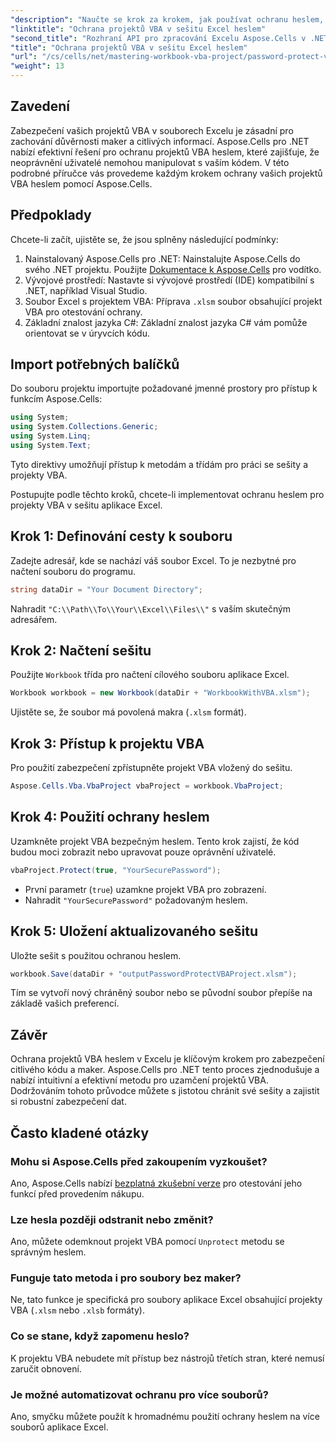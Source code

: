```yaml
---
"description": "Naučte se krok za krokem, jak používat ochranu heslem, abyste ochránili makra a citlivý kód před neoprávněným přístupem."
"linktitle": "Ochrana projektů VBA v sešitu Excel heslem"
"second_title": "Rozhraní API pro zpracování Excelu Aspose.Cells v .NET"
"title": "Ochrana projektů VBA v sešitu Excel heslem"
"url": "/cs/cells/net/mastering-workbook-vba-project/password-protect-vba-projects/"
"weight": 13
---
```


## Zavedení

Zabezpečení vašich projektů VBA v souborech Excelu je zásadní pro zachování důvěrnosti maker a citlivých informací. Aspose.Cells pro .NET nabízí efektivní řešení pro ochranu projektů VBA heslem, které zajišťuje, že neoprávnění uživatelé nemohou manipulovat s vaším kódem. V této podrobné příručce vás provedeme každým krokem ochrany vašich projektů VBA heslem pomocí Aspose.Cells.

## Předpoklady

Chcete-li začít, ujistěte se, že jsou splněny následující podmínky:

1. Nainstalovaný Aspose.Cells pro .NET: Nainstalujte Aspose.Cells do svého .NET projektu. Použijte [Dokumentace k Aspose.Cells](https://reference.aspose.com/cells/net/) pro vodítko.
2. Vývojové prostředí: Nastavte si vývojové prostředí (IDE) kompatibilní s .NET, například Visual Studio.
3. Soubor Excel s projektem VBA: Příprava `.xlsm` soubor obsahující projekt VBA pro otestování ochrany.
4. Základní znalost jazyka C#: Základní znalost jazyka C# vám pomůže orientovat se v úryvcích kódu.

## Import potřebných balíčků

Do souboru projektu importujte požadované jmenné prostory pro přístup k funkcím Aspose.Cells:

```csharp
using System;
using System.Collections.Generic;
using System.Linq;
using System.Text;
```

Tyto direktivy umožňují přístup k metodám a třídám pro práci se sešity a projekty VBA.

Postupujte podle těchto kroků, chcete-li implementovat ochranu heslem pro projekty VBA v sešitu aplikace Excel.

## Krok 1: Definování cesty k souboru

Zadejte adresář, kde se nachází váš soubor Excel. To je nezbytné pro načtení souboru do programu.

```csharp
string dataDir = "Your Document Directory";
```

Nahradit `"C:\\Path\\To\\Your\\Excel\\Files\\"` s vaším skutečným adresářem.

## Krok 2: Načtení sešitu

Použijte `Workbook` třída pro načtení cílového souboru aplikace Excel.

```csharp
Workbook workbook = new Workbook(dataDir + "WorkbookWithVBA.xlsm");
```

Ujistěte se, že soubor má povolená makra (`.xlsm` formát).

## Krok 3: Přístup k projektu VBA

Pro použití zabezpečení zpřístupněte projekt VBA vložený do sešitu.

```csharp
Aspose.Cells.Vba.VbaProject vbaProject = workbook.VbaProject;
```

## Krok 4: Použití ochrany heslem

Uzamkněte projekt VBA bezpečným heslem. Tento krok zajistí, že kód budou moci zobrazit nebo upravovat pouze oprávnění uživatelé.

```csharp
vbaProject.Protect(true, "YourSecurePassword");
```

- První parametr (`true`) uzamkne projekt VBA pro zobrazení.
- Nahradit `"YourSecurePassword"` požadovaným heslem.

## Krok 5: Uložení aktualizovaného sešitu

Uložte sešit s použitou ochranou heslem.

```csharp
workbook.Save(dataDir + "outputPasswordProtectVBAProject.xlsm");
```

Tím se vytvoří nový chráněný soubor nebo se původní soubor přepíše na základě vašich preferencí.

## Závěr

Ochrana projektů VBA heslem v Excelu je klíčovým krokem pro zabezpečení citlivého kódu a maker. Aspose.Cells pro .NET tento proces zjednodušuje a nabízí intuitivní a efektivní metodu pro uzamčení projektů VBA. Dodržováním tohoto průvodce můžete s jistotou chránit své sešity a zajistit si robustní zabezpečení dat.

## Často kladené otázky

### Mohu si Aspose.Cells před zakoupením vyzkoušet?
Ano, Aspose.Cells nabízí [bezplatná zkušební verze](https://releases.aspose.com/) pro otestování jeho funkcí před provedením nákupu.

### Lze hesla později odstranit nebo změnit?
Ano, můžete odemknout projekt VBA pomocí `Unprotect` metodu se správným heslem.

### Funguje tato metoda i pro soubory bez maker?
Ne, tato funkce je specifická pro soubory aplikace Excel obsahující projekty VBA (`.xlsm` nebo `.xlsb` formáty).

### Co se stane, když zapomenu heslo?
K projektu VBA nebudete mít přístup bez nástrojů třetích stran, které nemusí zaručit obnovení.

### Je možné automatizovat ochranu pro více souborů?
Ano, smyčku můžete použít k hromadnému použití ochrany heslem na více souborů aplikace Excel.